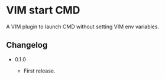 VIM start CMD
=============

A VIM plugin to launch CMD without setting VIM env variables.

Changelog
---------

* 0.1.0

  - First release.

